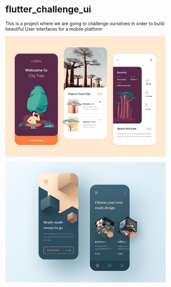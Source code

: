 # flutter_challenge_ui


This is a project where we are going to challenge ourselves in order to build beautiful User interfaces for a mobile platform


![ui challenge](https://raw.githubusercontent.com/marcoleonardini/flutter_challenge_ui/master/ui.jpg)

![ui challenge](https://raw.githubusercontent.com/marcoleonardini/flutter_challenge_ui/master/challenge_ui_2.jpg)
